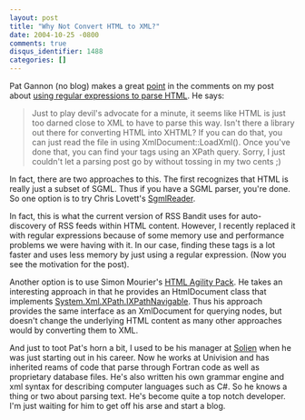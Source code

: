 ```yaml
---
layout: post
title: "Why Not Convert HTML to XML?"
date: 2004-10-25 -0800
comments: true
disqus_identifier: 1488
categories: []
---
```

Pat Gannon (no blog) makes a great
[point](http://haacked.com/archive/2004/10/25/1471.aspx#1486) in the
comments on my post about [using regular expressions to parse
HTML](http://haacked.com/archive/2004/10/25/1471.aspx). He says:

> Just to play devil's advocate for a minute, it seems like HTML is just
> too darned close to XML to have to parse this way. Isn't there a
> library out there for converting HTML into XHTML? If you can do that,
> you can just read the file in using XmlDocument::LoadXml(). Once
> you've done that, you can find your tags using an XPath query. Sorry,
> I just couldn't let a parsing post go by without tossing in my two
> cents ;)

In fact, there are two approaches to this. The first recognizes that
HTML is really just a subset of SGML. Thus if you have a SGML parser,
you're done. So one option is to try Chris Lovett's
[SgmlReader](http://www.gotdotnet.com/Community/UserSamples/Details.aspx?SampleGuid=B90FDDCE-E60D-43F8-A5C4-C3BD760564BC).

In fact, this is what the current version of RSS Bandit uses for
auto-discovery of RSS feeds within HTML content. However, I recently
replaced it with regular expressions because of some memory use and
performance problems we were having with it. In our case, finding these
tags is a lot faster and uses less memory by just using a regular
expression. (Now you see the motivation for the post).

Another option is to use Simon Mourier's [HTML Agility
Pack](http://blogs.msdn.com/smourier/archive/2003/06/04/8265.aspx). He
takes an interesting approach in that he provides an HtmlDocument class
that implements
[System.Xml.XPath.IXPathNavigable](http://msdn.microsoft.com/library/default.asp?url=/library/en-us/cpref/html/frlrfsystemxmlxpathixpathnavigableclasstopic.asp).
Thus his approach provides the same interface as an XmlDocument for
querying nodes, but doesn't change the underlying HTML content as many
other approaches would by converting them to XML.

And just to toot Pat's horn a bit, I used to be his manager at
[Solien](http://www.solien.com/) when he was just starting out in his
career. Now he works at Univision and has inherited reams of code that
parse through Fortran code as well as proprietary database files. He's
also written his own grammar engine and xml syntax for describing
computer languages such as C\#. So he knows a thing or two about parsing
text. He's become quite a top notch developer. I'm just waiting for him
to get off his arse and start a blog.

